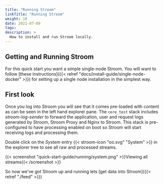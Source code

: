 ```yaml
---
title: "Running Stroom"
linkTitle: "Running Stroom"
weight: 10
date: 2021-07-09
tags: 
description: >
  How to install and run Stroom locally.
---
```


## Getting and Running Stroom

For this quick start you want a simple single-node Stroom. 
You will want to follow [these instructions]({{< relref "docs/install-guide/single-node-docker" >}}) for setting up a single node installation in the simplest way.

## First look

Once you log into Stroom you will see that it comes pre-loaded with content as can be seen in the left hand explorer pane.
The `core_test` stack includes _stroom-log-sender_ to forward the application, user and request logs generated by Stroom, Stroom Proxy and Nginx to Stroom.
This stack is pre-configured to have processing enabled on boot so Stroom will start receiving logs and processing them.

Double click on the _System_ entry {{< stroom-icon "oo.svg" "System" >}} in the explorer tree to see all raw and processed streams.

{{< screenshot "quick-start-guide/running/system.png" >}}Viewing all streams{{< /screenshot >}}

So now we've got Stroom up and running lets [get data into Stroom]({{< relref "./feed" >}})
